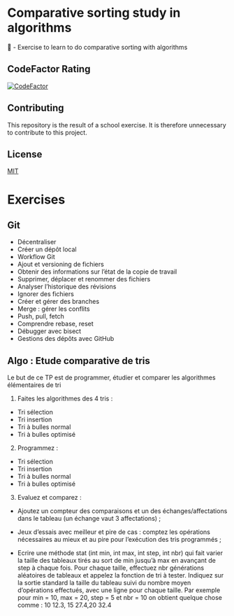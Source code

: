 
# Comparative sorting study in algorithms
📒 - Exercise to learn to do comparative sorting with algorithms

## CodeFactor Rating
[![CodeFactor](https://www.codefactor.io/repository/github/codingfactory-repos/algorithm-comparative-sorting-study/badge)](https://www.codefactor.io/repository/github/codingfactory-repos/algorithm-comparative-sorting-study)

## Contributing
This repository is the result of a school exercise. It is therefore unnecessary to contribute to this project.

## License
[MIT](https://choosealicense.com/licenses/mit/)

# Exercises

## Git
- Décentraliser
- Créer un dépôt local
- Workflow Git
- Ajout et versioning de fichiers
- Obtenir des informations sur l’état de la copie de travail
- Supprimer, déplacer et renommer des fichiers
- Analyser l’historique des révisions
- Ignorer des fichiers
- Créer et gérer des branches
- Merge : gérer les conflits
- Push, pull, fetch
- Comprendre rebase, reset
- Débugger avec bisect
- Gestions des dépôts avec GitHub


## Algo : Etude comparative de tris

Le but de ce TP est de programmer, étudier et comparer les algorithmes élémentaires de tri

 1. Faites les algorithmes des 4 tris :
- Tri sélection
- Tri insertion
- Tri à bulles normal
- Tri à bulles optimisé

 2. Programmez :
- Tri sélection
- Tri insertion
- Tri à bulles normal
- Tri à bulles optimisé

3. Evaluez et comparez :

- Ajoutez un compteur des comparaisons et un des échanges/affectations dans le tableau (un
échange vaut 3 affectations) ;

- Jeux d’essais avec meilleur et pire de cas : comptez les opérations nécessaires au mieux et au pire
pour l’exécution des tris programmés ;

- Ecrire une méthode stat (int min, int max, int step, int nbr) qui fait varier la taille des tableaux tirés
au sort de min jusqu’à max en avançant de step à chaque fois. Pour chaque taille, effectuez nbr
générations aléatoires de tableaux et appelez la fonction de tri à tester. Indiquez sur la sortie
standard la taille du tableau suivi du nombre moyen d’opérations effectués, avec une ligne pour
chaque taille. Par exemple pour min = 10, max = 20, step = 5 et nbr = 10 on obtient quelque chose
comme : 10 12.3, 15 27.4,20 32.4


